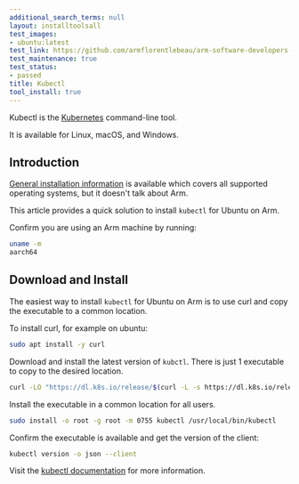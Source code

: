 ```yaml
---
additional_search_terms: null
layout: installtoolsall
test_images:
- ubuntu:latest
test_link: https://github.com/armflorentlebeau/arm-software-developers-ads/actions/runs/3540052189
test_maintenance: true
test_status:
- passed
title: Kubectl
tool_install: true
---
```


Kubectl is the [Kubernetes](https://kubernetes.io/) command-line tool. 

It is available for Linux, macOS, and Windows.

## Introduction

[General installation information](https://kubernetes.io/docs/tasks/tools/) is available which covers all supported operating systems, but it doesn't talk about Arm. 

This article provides a quick solution to install `kubectl` for Ubuntu on Arm.

Confirm you are using an Arm machine by running:

```bash { command_line="user@localhost | 2" }
uname -m
aarch64
```

## Download and Install

The easiest way to install `kubectl` for Ubuntu on Arm is to use curl and copy the executable to a common location. 

To install curl, for example on ubuntu:

```bash { target="ubuntu:latest" }
sudo apt install -y curl
```

Download and install the latest version of `kubctl`. There is just 1 executable to copy to the desired location.

```bash { target="ubuntu:latest" }
curl -LO "https://dl.k8s.io/release/$(curl -L -s https://dl.k8s.io/release/stable.txt)/bin/linux/arm64/kubectl"
```

Install the executable in a common location for all users. 

```bash { target="ubuntu:latest" }
sudo install -o root -g root -m 0755 kubectl /usr/local/bin/kubectl
```

Confirm the executable is available and get the version of the client:

```bash { target="ubuntu:latest" }
kubectl version -o json --client
```

Visit the [kubectl documentation](https://kubernetes.io/docs/reference/kubectl/) for more information.
